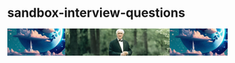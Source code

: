 # sandbox-interview-questions

<img src="https://github.com/churchofscyence/resources/blob/main/banners/banner-thomas-edison.png" alt="Thomas Edison">


